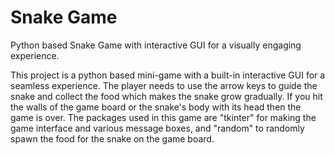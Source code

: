 # Snake Game
Python based Snake Game with interactive GUI for a visually engaging experience.

This project is a python based mini-game with a built-in interactive GUI for a seamless experience. The player needs to use the arrow keys to guide the snake and collect the food which makes the snake grow gradually. If you hit the walls of the game board or the snake's body with its head then the game is over. The packages used in this game are "tkinter" for making the game interface and various message boxes, and "random" to randomly spawn the food for the snake on the game board. 
